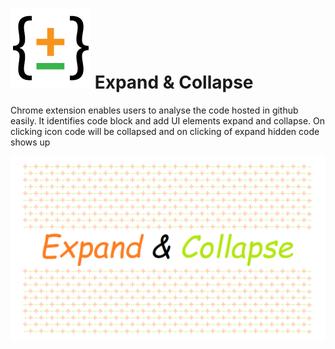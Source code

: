 #  ![Expand & Collapse](https://github.com/achamsanjeeva/ExpandCollapse/blob/main/images/128x128.png) Expand & Collapse


Chrome extension enables users to analyse the code hosted in github easily. It identifies code block and add UI elements expand and collapse. On clicking icon code will be collapsed and on clicking of  expand hidden code shows up

![Expand & Collapse Video](https://github.com/achamsanjeeva/ExpandCollapse/blob/main/images/demo.gif)
